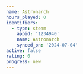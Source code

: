```yaml
---
name: Astronarch
hours_played: 0
identifiers:
  - type: steam
    appid: '1234940'
    name: Astronarch
    synced_on: '2024-07-04'
active: false
rating: 0
progress: new
---
```


